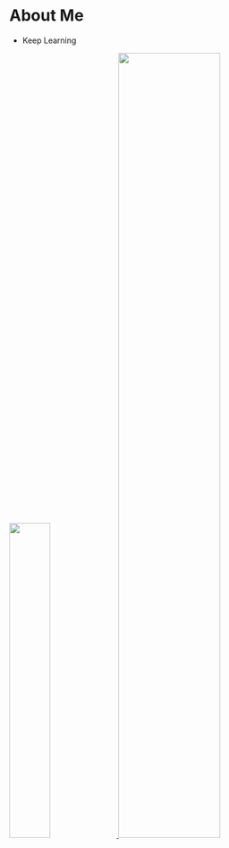 # About Me

- Keep Learning

<a href="https://github.com/jo-qzy">
  <image width='38%' src="https://github-readme-stats.vercel.app/api?username=jo-qzy&show_icons=true&icon_color=036321&text_color=24292e&include_all_commits=true&hide_border=true&hide=contribs&theme=vue"/>
</a>
<a href="https://github.com/jo-qzy">
  <image width='60%' src="https://cdn.jsdelivr.net/gh/jo-qzy/jo-qzy@assets/snake.svg"/>
</a>
